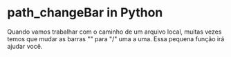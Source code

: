 # path_changeBar in  Python
Quando vamos trabalhar com o caminho de um arquivo local, 
muitas vezes temos que mudar as barras "\" para "/" uma a uma.
Essa pequena função irá ajudar você.
